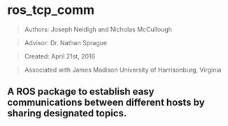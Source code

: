 # **ros_tcp_comm**
> Authors: Joseph Neidigh and Nicholas McCullough

> Advisor: Dr. Nathan Sprague

> Created: April 21st, 2016

> Associated with James Madison University of Harrisonburg, Virginia

A ROS package to establish easy communications between different hosts by sharing designated topics.
----------

